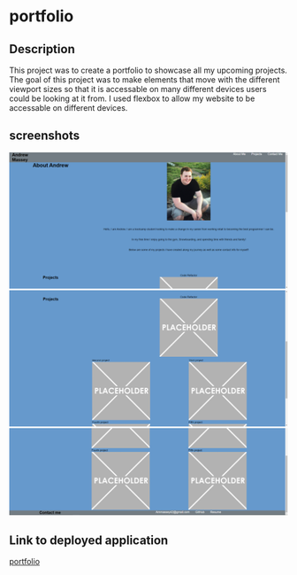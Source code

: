 # portfolio

## Description

This project was to create a portfolio to showcase all my upcoming projects. The goal of this project was to make elements that move with the different viewport sizes so that it is accessable on many different devices users could be looking at it from. I used flexbox to allow my website to be accessable on different devices.

## screenshots

![First webpage screenshot](./assets/Website_one.PNG)
![second webpage screenshot](./assets/Website_two.PNG)
![Third webpage screenshot](./assets/Website_three.PNG)

## Link to deployed application
[portfolio](https://amassey42.github.io/portfolio/)